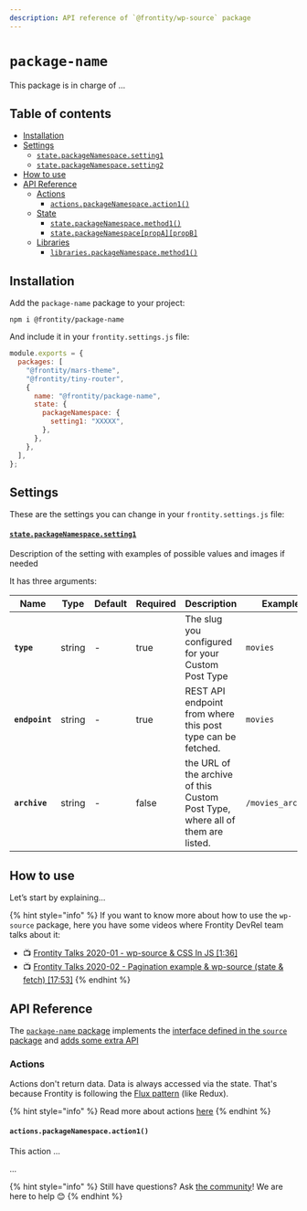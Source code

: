 ```yaml
---
description: API reference of `@frontity/wp-source` package
---
```


<!-- this is a template with the structure to document a Frontity package -->


# `package-name`

This package is in charge of ...

<!-- optional "Table of contents" if the page is too long -->

## Table of contents

* [Installation](#)
* [Settings](#)
  * [`state.packageNamespace.setting1`](#)
  * [`state.packageNamespace.setting2`](#)
* [How to use](#)
* [API Reference](#)
  * [Actions](#)
    * [`actions.packageNamespace.action1()`](#)
  * [State](#)
    * [`state.packageNamespace.method1()`](#)
    * [`state.packageNamespace[propA][propB]`](#)
  * [Libraries](#)
    * [`libraries.packageNamespace.method1()`](#)
    

## Installation

Add the `package-name` package to your project:

```text
npm i @frontity/package-name
```

And include it in your `frontity.settings.js` file:

```javascript
module.exports = {
  packages: [
    "@frontity/mars-theme",
    "@frontity/tiny-router",
    {
      name: "@frontity/package-name",
      state: {
        packageNamespace: {
          setting1: "XXXXX",
        },
      },
    },
  ],
};
```

## Settings

These are the settings you can change in your `frontity.settings.js` file:

####  [`state.packageNamespace.setting1`](#)
  
Description of the setting with examples of possible values and images if needed

It has three arguments:

| Name | Type   | Default | Required | Description | Example |
|------|--------|---------|----------|-------------|---------|
| **`type`**    | string | -       | true     | The slug you configured for your Custom Post Type | `movies` |
| **`endpoint`** | string | -       | true     | REST API endpoint from where this post type can be fetched. | `movies` | 
| **`archive`** | string | -       | false     | the URL of the archive of this Custom Post Type, where all of them are listed. | `/movies_archive` | 




## How to use

Let’s start by explaining... 


{% hint style="info" %}
If you want to know more about how to use the `wp-source` package, here you have some videos where Frontity DevRel team talks about it:

* 📺 [Frontity Talks 2020-01 - wp-source & CSS In JS \[1:36\]](https://www.youtube.com/watch?v=e-_66W8pfdY&t=96s)
* 📺 [Frontity Talks 2020-02 - Pagination example & wp-source \(state & fetch\) \[17:53\]](https://www.youtube.com/watch?v=eW5xZlpcqQk&t=1073s)
{% endhint %}

## API Reference

The [`package-name` package](#) implements the [interface defined in the `source` package](https://github.com/frontity/frontity/blob/dev/packages/source/types.ts) and [adds some extra API](https://github.com/frontity/frontity/blob/dev/packages/wp-source/types.ts)

### Actions

Actions don't return data. Data is always accessed via the state. That's because Frontity is following the [Flux pattern](https://facebook.github.io/flux/) \(like Redux\).

{% hint style="info" %}
Read more about actions [here](../learning-frontity/actions.md)
{% endhint %}

#### `actions.packageNamespace.action1()`

This action ...


...

{% hint style="info" %}
Still have questions? Ask [the community](https://community.frontity.org/)! We are here to help 😊
{% endhint %}

